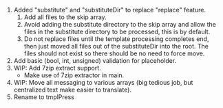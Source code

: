 1. Added "substitute" and "substituteDir" to replace "replace" feature.
   1. Add all files to the skip array.
   2. Avoid adding the substitute directory to the skip array and allow the
      files in the substitute directory to be processed, this is by default.
   3. Do not replace files until the template processing completes end, then 
      just moved all files out of the substituteDir into the root. The files
      should not exist so there should be no need to force move.
2. Add basic (bool, int, unsigned) validation for placeholder.
3. WIP: Add 7zip extract support.
    * Make use of 7zip extractor in main.
4. WIP: Move all messaging to various arrays (big tedious job, but centralized text make easier to translate).
5. Rename to tmplPress
